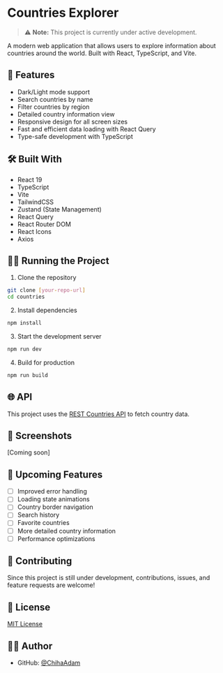 # Countries Explorer

> ⚠️ **Note:** This project is currently under active development.

A modern web application that allows users to explore information about countries around the world. Built with React, TypeScript, and Vite.

## 🚀 Features

- Dark/Light mode support
- Search countries by name
- Filter countries by region
- Detailed country information view
- Responsive design for all screen sizes
- Fast and efficient data loading with React Query
- Type-safe development with TypeScript

## 🛠️ Built With

- React 19
- TypeScript
- Vite
- TailwindCSS
- Zustand (State Management)
- React Query
- React Router DOM
- React Icons
- Axios

## 🏃‍♂️ Running the Project

1. Clone the repository
```bash
git clone [your-repo-url]
cd countries
```

2. Install dependencies
```bash
npm install
```

3. Start the development server
```bash
npm run dev
```

4. Build for production
```bash
npm run build
```

## 🌐 API

This project uses the [REST Countries API](https://restcountries.com/) to fetch country data.

## 📱 Screenshots

[Coming soon]

## 🎯 Upcoming Features

- [ ] Improved error handling
- [ ] Loading state animations
- [ ] Country border navigation
- [ ] Search history
- [ ] Favorite countries
- [ ] More detailed country information
- [ ] Performance optimizations

## 🤝 Contributing

Since this project is still under development, contributions, issues, and feature requests are welcome!

## 📝 License

[MIT License](LICENSE)

## 👨‍💻 Author

- GitHub: [@ChihaAdam](https://github.com/chihaadam)

